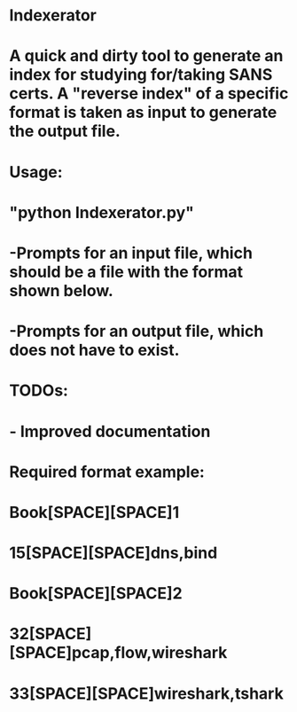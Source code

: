 # Indexerator
# A quick and dirty tool to generate an index for studying for/taking SANS certs. A "reverse index" of a specific format is taken as input to generate the output file.

# Usage:
#    "python Indexerator.py"
#    -Prompts for an input file, which should be a file with the format shown below.
#    -Prompts for an output file, which does not have to exist.
# TODOs:
# - Improved documentation

# Required format example:
#
# Book[SPACE][SPACE]1
# 15[SPACE][SPACE]dns,bind

# Book[SPACE][SPACE]2
# 32[SPACE][SPACE]pcap,flow,wireshark
# 33[SPACE][SPACE]wireshark,tshark